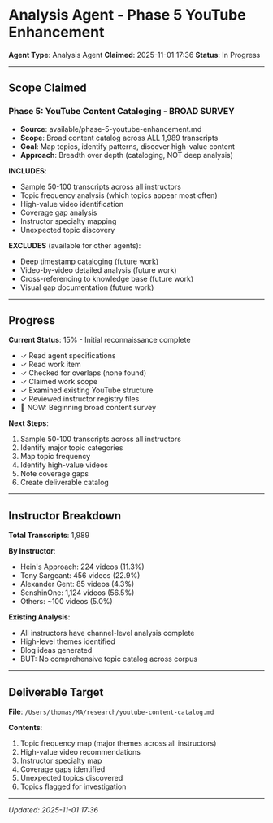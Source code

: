 # Analysis Agent - Phase 5 YouTube Enhancement

**Agent Type**: Analysis Agent
**Claimed**: 2025-11-01 17:36
**Status**: In Progress

---

## Scope Claimed

### Phase 5: YouTube Content Cataloging - BROAD SURVEY
- **Source**: available/phase-5-youtube-enhancement.md
- **Scope**: Broad content catalog across ALL 1,989 transcripts
- **Goal**: Map topics, identify patterns, discover high-value content
- **Approach**: Breadth over depth (cataloging, NOT deep analysis)

**INCLUDES**:
- Sample 50-100 transcripts across all instructors
- Topic frequency analysis (which topics appear most often)
- High-value video identification
- Coverage gap analysis
- Instructor specialty mapping
- Unexpected topic discovery

**EXCLUDES** (available for other agents):
- Deep timestamp cataloging (future work)
- Video-by-video detailed analysis (future work)
- Cross-referencing to knowledge base (future work)
- Visual gap documentation (future work)

---

## Progress

**Current Status**: 15% - Initial reconnaissance complete
- ✓ Read agent specifications
- ✓ Read work item
- ✓ Checked for overlaps (none found)
- ✓ Claimed work scope
- ✓ Examined existing YouTube structure
- ✓ Reviewed instructor registry files
- 🔄 NOW: Beginning broad content survey

**Next Steps**:
1. Sample 50-100 transcripts across all instructors
2. Identify major topic categories
3. Map topic frequency
4. Identify high-value videos
5. Note coverage gaps
6. Create deliverable catalog

---

## Instructor Breakdown

**Total Transcripts**: 1,989

**By Instructor**:
- Hein's Approach: 224 videos (11.3%)
- Tony Sargeant: 456 videos (22.9%)
- Alexander Gent: 85 videos (4.3%)
- SenshinOne: 1,124 videos (56.5%)
- Others: ~100 videos (5.0%)

**Existing Analysis**:
- All instructors have channel-level analysis complete
- High-level themes identified
- Blog ideas generated
- BUT: No comprehensive topic catalog across corpus

---

## Deliverable Target

**File**: `/Users/thomas/MA/research/youtube-content-catalog.md`

**Contents**:
1. Topic frequency map (major themes across all instructors)
2. High-value video recommendations
3. Instructor specialty map
4. Coverage gaps identified
5. Unexpected topics discovered
6. Topics flagged for investigation

---

*Updated: 2025-11-01 17:36*
